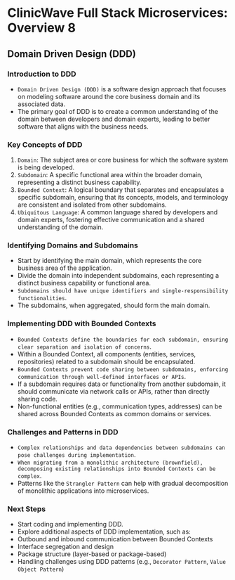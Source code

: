 # ClinicWave Full Stack Microservices: Overview 8

## Domain Driven Design (DDD)

### Introduction to DDD
- `Domain Driven Design (DDD)` is a software design approach that focuses on modeling software around the core business domain and its associated data.
- The primary goal of DDD is to create a common understanding of the domain between developers and domain experts, leading to better software that aligns with the business needs.

### Key Concepts of DDD
1. `Domain`: The subject area or core business for which the software system is being developed.
2. `Subdomain`: A specific functional area within the broader domain, representing a distinct business capability.
3. `Bounded Context`: A logical boundary that separates and encapsulates a specific subdomain, ensuring that its concepts, models, and terminology are consistent and isolated from other subdomains.
4. `Ubiquitous Language`: A common language shared by developers and domain experts, fostering effective communication and a shared understanding of the domain.

### Identifying Domains and Subdomains
- Start by identifying the main domain, which represents the core business area of the application.
- Divide the domain into independent subdomains, each representing a distinct business capability or functional area.
- `Subdomains should have unique identifiers and single-responsibility functionalities`.
- The subdomains, when aggregated, should form the main domain.

### Implementing DDD with Bounded Contexts
- `Bounded Contexts define the boundaries for each subdomain, ensuring clear separation and isolation of concerns`.
- Within a Bounded Context, all components (entities, services, repositories) related to a subdomain should be encapsulated.
- `Bounded Contexts prevent code sharing between subdomains, enforcing communication through well-defined interfaces or APIs`.
- If a subdomain requires data or functionality from another subdomain, it should communicate via network calls or APIs, rather than directly sharing code.
- Non-functional entities (e.g., communication types, addresses) can be shared across Bounded Contexts as common domains or services.

### Challenges and Patterns in DDD
- `Complex relationships and data dependencies between subdomains can pose challenges during implementation`.
- `When migrating from a monolithic architecture (brownfield), decomposing existing relationships into Bounded Contexts can be complex`.
- Patterns like the `Strangler Pattern` can help with gradual decomposition of monolithic applications into microservices.

### Next Steps
- Start coding and implementing DDD.
- Explore additional aspects of DDD implementation, such as:
- Outbound and inbound communication between Bounded Contexts
- Interface segregation and design
- Package structure (layer-based or package-based)
- Handling challenges using DDD patterns (e.g., `Decorator Pattern`, `Value Object Pattern`)